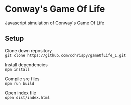 # Conway's Game Of Life  
Javascript simulation of Conway's Game Of Life

## Setup
Clone down repository  
`git clone https://github.com/cchrispy/gameOfLife_1.git`

Install dependencies  
`npm install`

Compile src files  
`npm run build`

Open index file  
`open dist/index.html`